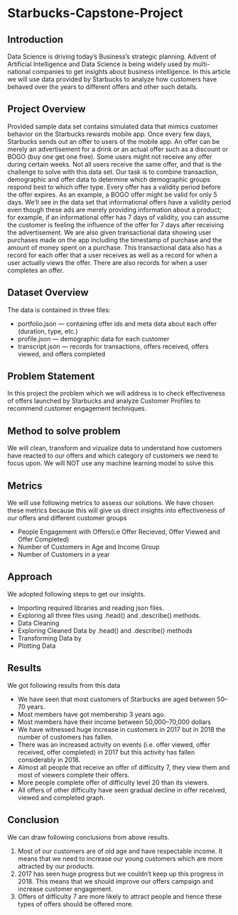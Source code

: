 # Starbucks-Capstone-Project

## Introduction
Data Science is driving today’s Business’s strategic planning. Advent of Artificial Intelligence and Data Science is being widely used by multi-national companies to get insights about business intelligence. In this article we will use data provided by Starbucks to analyze how customers have behaved over the years to different offers and other such details.

## Project Overview
Provided sample data set contains simulated data that mimics customer behavior on the Starbucks rewards mobile app. Once every few days, Starbucks sends out an offer to users of the mobile app. An offer can be merely an advertisement for a drink or an actual offer such as a discount or BOGO (buy one get one free). Some users might not receive any offer during certain weeks. Not all users receive the same offer, and that is the challenge to solve with this data set. Our task is to combine transaction, demographic and offer data to determine which demographic groups respond best to which offer type. Every offer has a validity period before the offer expires. As an example, a BOGO offer might be valid for only 5 days. We’ll see in the data set that informational offers have a validity period even though these ads are merely providing information about a product; for example, if an informational offer has 7 days of validity, you can assume the customer is feeling the influence of the offer for 7 days after receiving the advertisement. We are also given transactional data showing user purchases made on the app including the timestamp of purchase and the amount of money spent on a purchase. This transactional data also has a record for each offer that a user receives as well as a record for when a user actually views the offer. There are also records for when a user completes an offer.

## Dataset Overview
The data is contained in three files:
- portfolio.json — containing offer ids and meta data about each offer (duration, type, etc.)
- profile.json — demographic data for each customer
- transcript.json — records for transactions, offers received, offers viewed, and offers completed

## Problem Statement
In this project the problem which we will address is to check effectiveness of offers launched by Starbucks and analyze Customer Profiles to recommend customer engagement techniques.

## Method to solve problem
We will clean, transform and vizualize data to understand how customers have reacted to our offers and which category of customers we need to focus upon. We will NOT use any machine learning model to solve this

## Metrics
We will use following metrics to assess our solutions. We have chosen these metrics because this will give us direct insights into effectiveness of our offers and different customer groups
- People Engagement with Offers(i.e Offer Recieved, Offer Viewed and Offer Completed)
- Number of Customers in Age and Income Group
- Number of Customers in a year

## Approach
We adopted following steps to get our insights.
- Importing required libraries and reading json files.
- Exploring all three files using .head() and .describe() methods.
- Data Cleaning
- Exploring Cleaned Data by .head() and .describe() methods
- Transforming Data by
- Plotting Data

## Results
We got following results from this data
- We have seen that most customers of Starbucks are aged between 50–70 years.
- Most members have got membership 3 years ago.
- Most members have their income between 50,000–70,000 dollars
- We have witnessed huge increase in customers in 2017 but in 2018 the number of customers has fallen.
- There was an increased activity on events (i.e. offer viewed, offer received, offer completed) in 2017 but this activity has fallen considerably in 2018.
- Almost all people that receive an offer of difficulty 7, they view them and most of viewers complete their offers.
- More people complete offer of difficulty level 20 than its viewers.
- All offers of other difficulty have seen gradual decline in offer received, viewed and completed graph.

## Conclusion
We can draw following conclusions from above results.
1. Most of our customers are of old age and have respectable income. It means that we need to increase our young customers which are more attracted by our products.
2. 2017 has seen huge progress but we couldn’t keep up this progress in 2018. This means that we should improve our offers campaign and increase customer engagement.
3. Offers of difficulty 7 are more likely to attract people and hence these types of offers should be offered more.